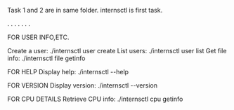 Task 1 and 2 are in same folder.
internsctl is first task.

.
.
.
.
.
.
.




FOR USER INFO,ETC.

Create a user: ./internsctl user create <username>
List users: ./internsctl user list
Get file info: ./internsctl file getinfo <file-name>

FOR HELP
Display help: ./internsctl --help

FOR VERSION
Display version: ./internsctl --version

FOR CPU DETAILS
Retrieve CPU info: ./internsctl cpu getinfo
